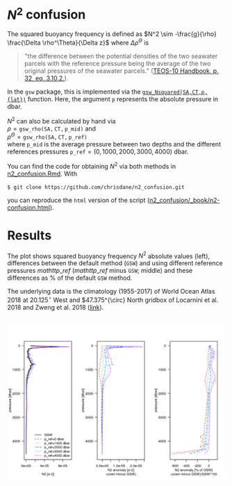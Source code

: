 # $N^2$ confusion

The squared buoyancy frequency is defined as $N^2 \sim -\frac{g}{\rho} \frac{\Delta \rho^\Theta}{\Delta z}$ where $\Delta \rho^\Theta$ is 
> "the difference between the potential densities of the two seawater parcels with the reference pressure being the average of the two original pressures of the seawater parcels." ([TEOS-10 Handbook, p. 32, eq. 3.10.2.](http://www.teos-10.org/pubs/TEOS-10_Manual.pdf)).

In the `gsw` package, this is implemented via the [`gsw_Nsquared(SA,CT,p,{lat})`](http://www.teos-10.org/pubs/gsw/html/gsw_Nsquared.html) function. Here, the argument `p` represents the absolute pressure in dbar.

$N^2$ can also be calculated by hand via<br> 
$\rho = \mathtt{gsw\_rho(SA, CT, p\_mid)}$ and <br>
$\rho^\Theta = \mathtt{gsw\_rho(SA, CT, p\_ref)}$<br>
where $\mathtt{p\_mid}$ is the average pressure between two depths and the different references pressures $\mathtt{p\_ref} = (0, 1000, 2000, 3000, 4000)$ dbar.

You can find the code for obtaining $N^2$ via both methods in [n2_confusion.Rmd](https://github.com/chrisdane/n2_confusion/blob/master/n2_confusion.Rmd). With
```
$ git clone https://github.com/chrisdane/n2_confusion.git
```
you can reproduce the `html` version of the script ([n2_confusion/_book/n2-confusion.html](https://github.com/chrisdane/n2_confusion/blob/master/_book/n2-confusion.html)).

# Results

The plot shows squared buoyancy frequency $N^2$ absolute values (left), differences between the default method (`GSW`) and using different reference pressures $mathtt{p\_ref}$ ($mathtt{p\_ref}$ minus `GSW`; middle) and these differences as % of the default `GSW` method.

The underlying data is the climatology (1955-2017) of World Ocean Atlas 2018 at $20.125^{\circ}$ West and $47.375^{\circ} North gridbox of Locarnini et al. 2018 and Zweng et al. 2018 ([link](https://www.nodc.noaa.gov/OC5/woa18/)).

<br>
<img align="left" width="2000" src="_bookdown_files/bookdown_files/figure-html/n2_plot-1.png">

